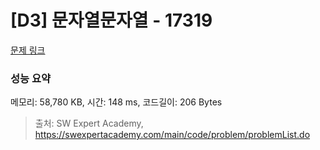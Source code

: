 # [D3] 문자열문자열 - 17319 

[문제 링크](https://swexpertacademy.com/main/code/problem/problemDetail.do?contestProbId=AYgEiwbKy48DFARP) 

### 성능 요약

메모리: 58,780 KB, 시간: 148 ms, 코드길이: 206 Bytes



> 출처: SW Expert Academy, https://swexpertacademy.com/main/code/problem/problemList.do